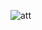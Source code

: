 ![att](https://user-images.githubusercontent.com/98776872/162559110-76fa5a25-3593-4e16-ba27-06256c4fb21d.gif)
